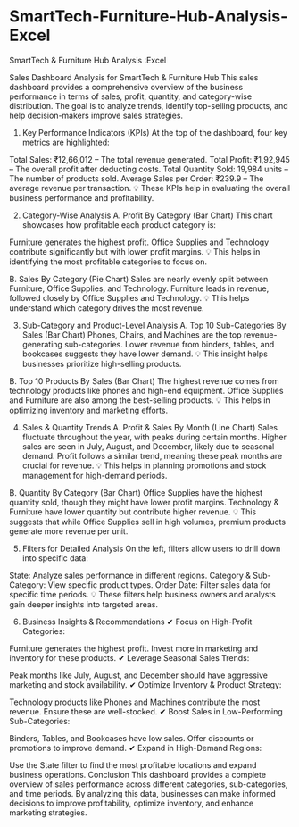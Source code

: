 # SmartTech-Furniture-Hub-Analysis-Excel
SmartTech &amp; Furniture Hub Analysis :Excel

Sales Dashboard Analysis for SmartTech & Furniture Hub
This sales dashboard provides a comprehensive overview of the business performance in terms of sales, profit, quantity, and category-wise distribution. The goal is to analyze trends, identify top-selling products, and help decision-makers improve sales strategies.

1. Key Performance Indicators (KPIs)
At the top of the dashboard, four key metrics are highlighted:

Total Sales: ₹12,66,012 – The total revenue generated.
Total Profit: ₹1,92,945 – The overall profit after deducting costs.
Total Quantity Sold: 19,984 units – The number of products sold.
Average Sales per Order: ₹239.9 – The average revenue per transaction.
💡 These KPIs help in evaluating the overall business performance and profitability.

2. Category-Wise Analysis
A. Profit By Category (Bar Chart)
This chart showcases how profitable each product category is:

Furniture generates the highest profit.
Office Supplies and Technology contribute significantly but with lower profit margins.
💡 This helps in identifying the most profitable categories to focus on.

B. Sales By Category (Pie Chart)
Sales are nearly evenly split between Furniture, Office Supplies, and Technology.
Furniture leads in revenue, followed closely by Office Supplies and Technology.
💡 This helps understand which category drives the most revenue.

3. Sub-Category and Product-Level Analysis
A. Top 10 Sub-Categories By Sales (Bar Chart)
Phones, Chairs, and Machines are the top revenue-generating sub-categories.
Lower revenue from binders, tables, and bookcases suggests they have lower demand.
💡 This insight helps businesses prioritize high-selling products.

B. Top 10 Products By Sales (Bar Chart)
The highest revenue comes from technology products like phones and high-end equipment.
Office Supplies and Furniture are also among the best-selling products.
💡 This helps in optimizing inventory and marketing efforts.

4. Sales & Quantity Trends
A. Profit & Sales By Month (Line Chart)
Sales fluctuate throughout the year, with peaks during certain months.
Higher sales are seen in July, August, and December, likely due to seasonal demand.
Profit follows a similar trend, meaning these peak months are crucial for revenue.
💡 This helps in planning promotions and stock management for high-demand periods.

B. Quantity By Category (Bar Chart)
Office Supplies have the highest quantity sold, though they might have lower profit margins.
Technology & Furniture have lower quantity but contribute higher revenue.
💡 This suggests that while Office Supplies sell in high volumes, premium products generate more revenue per unit.

5. Filters for Detailed Analysis
On the left, filters allow users to drill down into specific data:

State: Analyze sales performance in different regions.
Category & Sub-Category: View specific product types.
Order Date: Filter sales data for specific time periods.
💡 These filters help business owners and analysts gain deeper insights into targeted areas.

6. Business Insights & Recommendations
✔ Focus on High-Profit Categories:

Furniture generates the highest profit. Invest more in marketing and inventory for these products.
✔ Leverage Seasonal Sales Trends:

Peak months like July, August, and December should have aggressive marketing and stock availability.
✔ Optimize Inventory & Product Strategy:

Technology products like Phones and Machines contribute the most revenue. Ensure these are well-stocked.
✔ Boost Sales in Low-Performing Sub-Categories:

Binders, Tables, and Bookcases have low sales. Offer discounts or promotions to improve demand.
✔ Expand in High-Demand Regions:

Use the State filter to find the most profitable locations and expand business operations.
Conclusion
This dashboard provides a complete overview of sales performance across different categories, sub-categories, and time periods. By analyzing this data, businesses can make informed decisions to improve profitability, optimize inventory, and enhance marketing strategies.
